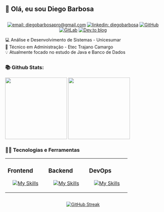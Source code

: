 ## 👋 Olá, eu sou Diego Barbosa
<div align="center">

## 

[![email: diegobarbosapro@gmail.com](https://img.shields.io/static/v1?label=Email&message=%20&color=8B89CC&labelColor=8B89CC&logoColor=FFF&style=for-the-badge&logo=protonmail)](mailto:diegobarbosapro@gmail.com)
[![linkedin: diegobarbosa](https://img.shields.io/static/v1?label=Linkedin&message=%20&color=0077B5&labelColor=0077B5&logoColor=FFF&style=for-the-badge&logo=linkedin)](https://www.linkedin.com/in/diegobarbosad/)
[![GitHub](https://img.shields.io/badge/github-%23121011.svg?style=for-the-badge&logo=github&logoColor=white)](https://github.com/sbarbosadiego)
[![GitLab](https://img.shields.io/badge/gitlab-%23181717.svg?style=for-the-badge&logo=gitlab&logoColor=white)](https://gitlab.com/diegobarbosapro)
[![Dev.to blog](https://img.shields.io/badge/dev.to-0A0A0A?style=for-the-badge&logo=dev.to&logoColor=white)](https://dev.to/sbarbosadiego)
  
</div>

<div>

<p>
  💻 Análise e Desenvolvimento de Sistemas - Unicesumar
  <br>
  📝 Técnico em Administração - Etec Trajano Camargo
  <br>
  💡 Atualmente focado no estudo de Java e Banco de Dados
</p>

</div>

##

<div align="left">
  
  ### 📚 Github Stats:

  <img height="200em" src="https://github-readme-stats-kpvaqn4mk-sbarbosadiego.vercel.app/api?username=sbarbosadiego&show_icons=true&theme=github_dark&include_all_commits=true"/>
  <img height="200em" src="https://github-readme-stats-kpvaqn4mk-sbarbosadiego.vercel.app/api/top-langs/?username=sbarbosadiego&layout=compact&langs_count=16&theme=github_dark&exclude_repo=IALog"/>

  
  ### 👨‍💻 Tecnologias e Ferramentas

  <table><tr><td valign="top" width="25%">

  ### Frontend  
  <div align="center">
  
  [![My Skills](https://skillicons.dev/icons?i=html,css&perline=3&theme=light)](https://skillicons.dev)  
  </div>

  </td><td valign="top" width="25%">

  ### Backend  
  <div align="center">
  
  [![My Skills](https://skillicons.dev/icons?i=c,cs,java,postgres,mysql&perline=3&theme=light)](https://skillicons.dev)  
  </div>

  </td><td valign="top" width="25%">

  ### DevOps  
  <div align="center">

  [![My Skills](https://skillicons.dev/icons?i=linux,git,bash&perline=3&theme=light)](https://skillicons.dev)  
  </div>

  </td></tr></table>


</div>

<div align="center">

  ##

  [![GitHub Streak](https://streak-stats.demolab.com?user=sbarbosadiego&theme=github-dark-blue&date_format=j%20M%5B%20Y%5D)](https://git.io/streak-stats)

</div>

